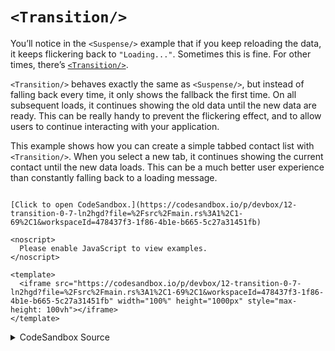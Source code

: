 # `<Transition/>`

You’ll notice in the `<Suspense/>` example that if you keep reloading the data, it keeps flickering back to `"Loading..."`. Sometimes this is fine. For other times, there’s [`<Transition/>`](https://docs.rs/leptos/latest/leptos/suspense/fn.Transition.html).

`<Transition/>` behaves exactly the same as `<Suspense/>`, but instead of falling back every time, it only shows the fallback the first time. On all subsequent loads, it continues showing the old data until the new data are ready. This can be really handy to prevent the flickering effect, and to allow users to continue interacting with your application.

This example shows how you can create a simple tabbed contact list with `<Transition/>`. When you select a new tab, it continues showing the current contact until the new data loads. This can be a much better user experience than constantly falling back to a loading message.

```admonish sandbox title="Live example" collapsible=true

[Click to open CodeSandbox.](https://codesandbox.io/p/devbox/12-transition-0-7-ln2hgd?file=%2Fsrc%2Fmain.rs%3A1%2C1-69%2C1&workspaceId=478437f3-1f86-4b1e-b665-5c27a31451fb)

<noscript>
  Please enable JavaScript to view examples.
</noscript>

<template>
  <iframe src="https://codesandbox.io/p/devbox/12-transition-0-7-ln2hgd?file=%2Fsrc%2Fmain.rs%3A1%2C1-69%2C1&workspaceId=478437f3-1f86-4b1e-b665-5c27a31451fb" width="100%" height="1000px" style="max-height: 100vh"></iframe>
</template>

```

<details>
<summary>CodeSandbox Source</summary>

```rust
use gloo_timers::future::TimeoutFuture;
use leptos::prelude::*;

async fn important_api_call(id: usize) -> String {
    TimeoutFuture::new(1_000).await;
    match id {
        0 => "Alice",
        1 => "Bob",
        2 => "Carol",
        _ => "User not found",
    }
    .to_string()
}

#[component]
fn App() -> impl IntoView {
    let (tab, set_tab) = signal(0);
    let (pending, set_pending) = signal(false);

    // this will reload every time `tab` changes
    let user_data = LocalResource::new(move || important_api_call(tab.get()));

    view! {
        <div class="buttons">
            <button
                on:click=move |_| set_tab.set(0)
                class:selected=move || tab.get() == 0
            >
                "Tab A"
            </button>
            <button
                on:click=move |_| set_tab.set(1)
                class:selected=move || tab.get() == 1
            >
                "Tab B"
            </button>
            <button
                on:click=move |_| set_tab.set(2)
                class:selected=move || tab.get() == 2
            >
                "Tab C"
            </button>
        </div>
        <p>
            {move || if pending.get() {
                "Hang on..."
            } else {
                "Ready."
            }}
        </p>
        <Transition
            // the fallback will show initially
            // on subsequent reloads, the current child will
            // continue showing
            fallback=move || view! { <p>"Loading initial data..."</p> }
            // this will be set to `true` whenever the transition is ongoing
            set_pending
        >
            <p>
                {move || user_data.read().as_deref().map(ToString::to_string)}
            </p>
        </Transition>
    }
}

fn main() {
    leptos::mount::mount_to_body(App)
}
```

</details>
</preview>
